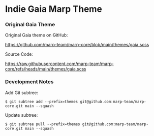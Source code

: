 # Indie Gaia Marp Theme


### Original Gaia Theme 
Original Gaia theme on GitHub:

https://github.com/marp-team/marp-core/blob/main/themes/gaia.scss

Source Code:

https://raw.githubusercontent.com/marp-team/marp-core/refs/heads/main/themes/gaia.scss




### Development Notes

Add Git subtree:

```shell
$ git subtree add --prefix=themes git@github.com:marp-team/marp-core.git main --squash
```

Update subtree:

```shell
$ git subtree pull --prefix=themes git@github.com:marp-team/marp-core.git main --squash
```


